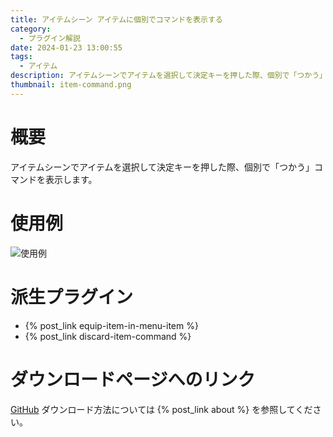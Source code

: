```yaml
---
title: アイテムシーン アイテムに個別でコマンドを表示する
category:
  - プラグイン解説
date: 2024-01-23 13:00:55
tags:
  - アイテム
description: アイテムシーンでアイテムを選択して決定キーを押した際、個別で「つかう」コマンドを表示します。
thumbnail: item-command.png
---
```


# 概要

アイテムシーンでアイテムを選択して決定キーを押した際、個別で「つかう」コマンドを表示します。

# 使用例

![使用例](item-command.png "使用例")

# 派生プラグイン

- {% post_link equip-item-in-menu-item %}
- {% post_link discard-item-command %}

# ダウンロードページへのリンク

[GitHub](https://github.com/elleonard/DarkPlasma-MZ-Plugins/blob/release/DarkPlasma_IndividualItemCommand.js)
ダウンロード方法については {% post_link about %} を参照してください。
